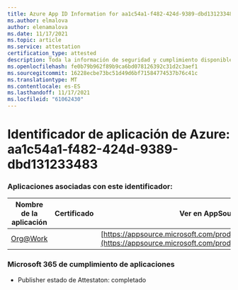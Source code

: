 ```yaml
---
title: Azure App ID Information for aa1c54a1-f482-424d-9389-dbd131233483
ms.author: elmalova
author: elenamalova
ms.date: 11/17/2021
ms.topic: article
ms.service: attestation
certification_type: attested
description: Toda la información de seguridad y cumplimiento disponible para aa1c54a1-f482-424d-9389-dbd131233483.
ms.openlocfilehash: fe0b79b962f89b9ca6bd078126392c31d2c3aef1
ms.sourcegitcommit: 16228ecbe73bc51d49d6bf71584774537b76c41c
ms.translationtype: MT
ms.contentlocale: es-ES
ms.lasthandoff: 11/17/2021
ms.locfileid: "61062430"
---
```

# <a name="azure-app-id-aa1c54a1-f482-424d-9389-dbd131233483"></a>Identificador de aplicación de Azure: aa1c54a1-f482-424d-9389-dbd131233483


### <a name="apps-associated-with-this-id"></a>Aplicaciones asociadas con este identificador:
| **Nombre de la aplicación** | **Certificado** | **Ver en AppSource** |
|--------------|---------------|-----------------------|
| [Org@Work](https://docs.microsoft.com/microsoft-365-app-certification/forward/WA200002461) |  | [https://appsource.microsoft.com/product/office/WA200002461](https://appsource.microsoft.com/product/office/WA200002461) |

### <a name="microsoft-365-app-compliance-status"></a>Microsoft 365 de cumplimiento de aplicaciones
- Publisher estado de Attestaton: completado
